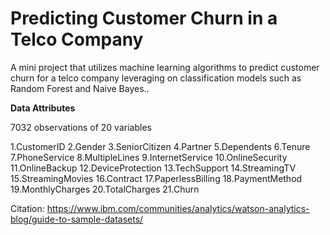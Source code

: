 # Predicting Customer Churn in a Telco Company
A  mini project that utilizes machine learning algorithms  to predict customer churn for a telco company leveraging on classification models such as Random Forest and Naive Bayes..

**Data Attributes**

7032 observations of 20 variables

1.CustomerID
2.Gender
3.SeniorCitizen
4.Partner
5.Dependents
6.Tenure
7.PhoneService
8.MultipleLines
9.InternetService
10.OnlineSecurity
11.OnlineBackup
12.DeviceProtection
13.TechSupport
14.StreamingTV
15.StreamingMovies
16.Contract
17.PaperlessBilling
18.PaymentMethod
19.MonthlyCharges
20.TotalCharges
21.Churn


Citation: https://www.ibm.com/communities/analytics/watson-analytics-blog/guide-to-sample-datasets/
